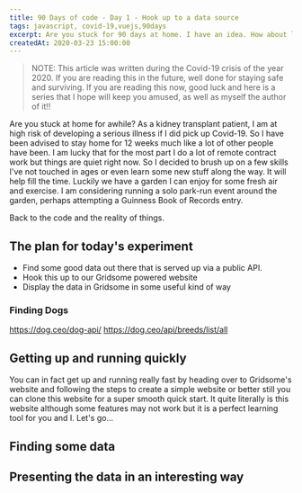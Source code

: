 ```yaml
---
title: 90 Days of code - Day 1 - Hook up to a data source
tags: javascript, covid-19,vuejs,90days
excerpt: Are you stuck for 90 days at home. I have an idea. How about learning some new things each day? Improve your coding skills as I explore a mixture of different ideas.
createdAt: 2020-03-23 15:00:00
---
```

> NOTE: This article was written during the Covid-19 crisis of the year 2020. If you are reading this in the future, well done for staying safe and surviving. If you are reading this now, good luck and here is a series that I hope will keep you amused, as well as myself the author of it!!

Are you stuck at home for awhile? As a kidney transplant patient, I am at high risk of developing a serious illness if I did pick up Covid-19. So I have been advised to stay home for 12 weeks much like a lot of other people have been. I am lucky that for the most part I do a lot of remote contract work but things are quiet right now. So I decided to brush up on a few skills I've not touched in ages or even learn some new stuff along the way. It will help fill the time. Luckily we have a garden I can enjoy for some fresh air and exercise. I am considering running a solo park-run event around the garden, perhaps attempting a Guinness Book of Records entry. 

Back to the code and the reality of things.

## The plan for today's experiment
- Find some good data out there that is served up via a public API. 
- Hook this up to our Gridsome powered website
- Display the data in Gridsome in some useful kind of way

### Finding Dogs
https://dog.ceo/dog-api/
https://dog.ceo/api/breeds/list/all


## Getting up and running quickly

You can in fact get up and running really fast by heading over to Gridsome's website and following the steps to create a simple website or better still you can clone this website for a super smooth quick start. It quite literally is this website although some features may not work but it is a perfect learning tool for you and I. Let's go...

## Finding some data
## Presenting the data in an interesting way
